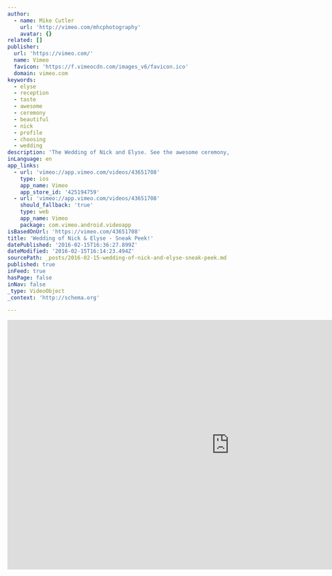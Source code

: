 ```yaml
---
author:
  - name: Mike Cutler
    url: 'http://vimeo.com/mhcphotography'
    avatar: {}
related: []
publisher:
  url: 'https://vimeo.com/'
  name: Vimeo
  favicon: 'https://f.vimeocdn.com/images_v6/favicon.ico'
  domain: vimeo.com
keywords:
  - elyse
  - reception
  - taste
  - awesome
  - ceremony
  - beautiful
  - nick
  - profile
  - choosing
  - wedding
description: 'The Wedding of Nick and Elyse. See the awesome ceremony, fun reception, and the beautiful couple on their most special day. Full version to follow! :) Music - "Call Me Maybe" - Carly Rae Jespen'
inLanguage: en
app_links:
  - url: 'vimeo://app.vimeo.com/videos/43651708'
    type: ios
    app_name: Vimeo
    app_store_id: '425194759'
  - url: 'vimeo://app.vimeo.com/videos/43651708'
    should_fallback: 'true'
    type: web
    app_name: Vimeo
    package: com.vimeo.android.videoapp
isBasedOnUrl: 'https://vimeo.com/43651708'
title: 'Wedding of Nick & Elyse - Sneak Peek!'
datePublished: '2016-02-15T16:36:27.899Z'
dateModified: '2016-02-15T16:14:23.494Z'
sourcePath: _posts/2016-02-15-wedding-of-nick-and-elyse-sneak-peek.md
published: true
inFeed: true
hasPage: false
inNav: false
_type: VideoObject
_context: 'http://schema.org'

---
```

<iframe src="https://cdn.embedly.com/widgets/media.html?src=https%3A%2F%2Fplayer.vimeo.com%2Fvideo%2F43651708&amp;url=https%3A%2F%2Fvimeo.com%2F43651708&amp;image=http%3A%2F%2Fi.vimeocdn.com%2Fvideo%2F303128192_1280.jpg&amp;key=b7d04c9b404c499eba89ee7072e1c4f7&amp;type=text%2Fhtml&amp;schema=vimeo" width="1000" height="563" scrolling="no" frameborder="0" allowfullscreen="allowfullscreen" style=""></iframe>